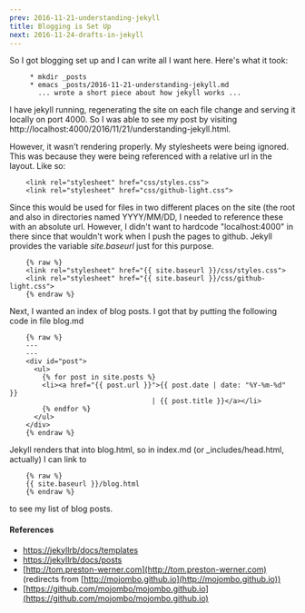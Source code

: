 ```yaml
---
prev: 2016-11-21-understanding-jekyll
title: Blogging is Set Up
next: 2016-11-24-drafts-in-jekyll
---
```


So I got blogging set up and I can write all I want here. Here's what it
took:

         * mkdir _posts
         * emacs _posts/2016-11-21-understanding-jekyll.md
           ... wrote a short piece about how jekyll works ...

I have jekyll running, regenerating the site on each file change and
serving it locally on port 4000. So I was able to see my post by visiting
http://localhost:4000/2016/11/21/understanding-jekyll.html.

However, it wasn't rendering properly. My stylesheets were being ignored.
This was because they were being referenced with a relative url in the
layout. Like so:

        <link rel="stylesheet" href="css/styles.css">
        <link rel="stylesheet" href="css/github-light.css">

Since this would be used for files in two different places on the site (the
root and also in directories named YYYY/MM/DD, I needed to reference these
with an absolute url. However, I didn't want to hardcode "localhost:4000"
in there since that wouldn't work when I push the pages to github. Jekyll
provides the variable _site.baseurl_ just for this purpose.

        {% raw %}
        <link rel="stylesheet" href="{{ site.baseurl }}/css/styles.css">
        <link rel="stylesheet" href="{{ site.baseurl }}/css/github-light.css">
        {% endraw %}

Next, I wanted an index of blog posts. I got that by putting the following
code in file blog.md

        {% raw %}
        ---
        ---
        <div id="post">
          <ul>
            {% for post in site.posts %}
            <li><a href="{{ post.url }}">{{ post.date | date: "%Y-%m-%d" }} 
                                       | {{ post.title }}</a></li>
            {% endfor %}
          </ul>
        </div>
        {% endraw %}

Jekyll renders that into blog.html, so in index.md (or _includes/head.html,
actually) I can link to 

        {% raw %}
        {{ site.baseurl }}/blog.html
        {% endraw %}

to see my list of blog posts.

#### References ####

 * [https://jekyllrb/docs/templates](https://jekyllrb/docs/templates)
 * [https://jekyllrb/docs/posts](https://jekyllrb/docs/posts)
 * [http://tom.preston-werner.com](http://tom.preston-werner.com) (redirects from [http://mojombo.github.io](http://mojombo.github.io))
 * [https://github.com/mojombo/mojombo.github.io](https://github.com/mojombo/mojombo.github.io)
